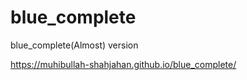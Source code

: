 # blue_complete
blue_complete(Almost) version


https://muhibullah-shahjahan.github.io/blue_complete/
